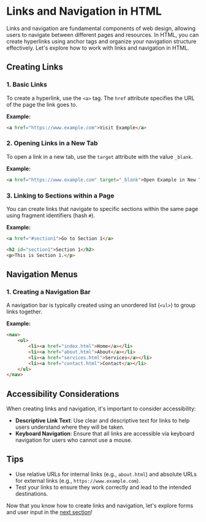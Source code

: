 # Links and Navigation in HTML

Links and navigation are fundamental components of web design, allowing users to navigate between different pages and resources. In HTML, you can create hyperlinks using anchor tags and organize your navigation structure effectively. Let's explore how to work with links and navigation in HTML.

## Creating Links

### 1. Basic Links
To create a hyperlink, use the `<a>` tag. The `href` attribute specifies the URL of the page the link goes to.

**Example:**

```html
<a href="https://www.example.com">Visit Example</a>
```

### 2. Opening Links in a New Tab
To open a link in a new tab, use the `target` attribute with the value `_blank`.

**Example:**

```html
<a href="https://www.example.com" target="_blank">Open Example in New Tab</a>
```

### 3. Linking to Sections within a Page
You can create links that navigate to specific sections within the same page using fragment identifiers (hash `#`).

**Example:**

```html
<a href="#section1">Go to Section 1</a>

<h2 id="section1">Section 1</h2>
<p>This is Section 1.</p>
```

## Navigation Menus

### 1. Creating a Navigation Bar
A navigation bar is typically created using an unordered list (`<ul>`) to group links together.

**Example:**

```html
<nav>
    <ul>
        <li><a href="index.html">Home</a></li>
        <li><a href="about.html">About</a></li>
        <li><a href="services.html">Services</a></li>
        <li><a href="contact.html">Contact</a></li>
    </ul>
</nav>
```

## Accessibility Considerations
When creating links and navigation, it's important to consider accessibility:

- **Descriptive Link Text**: Use clear and descriptive text for links to help users understand where they will be taken.
- **Keyboard Navigation**: Ensure that all links are accessible via keyboard navigation for users who cannot use a mouse.

## Tips
- Use relative URLs for internal links (e.g., `about.html`) and absolute URLs for external links (e.g., `https://www.example.com`).
- Test your links to ensure they work correctly and lead to the intended destinations.

Now that you know how to create links and navigation, let's explore forms and user input in the [next section](05_images_multimedia.md)!
